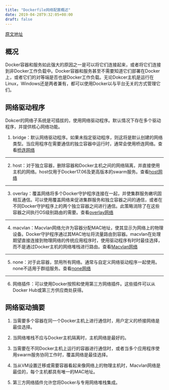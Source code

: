 ```yaml
---
title: "Dockerfile网络配置概述"
date: 2019-04-28T9:32:05+08:00
draft: false
---
```



[原文地址](https://docs.docker.com/network/)

## 概况
Docker容器和服务如此强大的原因之一是可以将它们连接起来，或者将它们连接到非Docker工作负载中。Docker容器和服务甚至不需要知道它们部署在Docker上，或者它们的对等端是否也是Docker工作负载。无论Dokcer主机是运行在Linux，Windows还是两者兼有，都可以使用Docker以与平台无关的方式管理它们。


## 网络驱动程序
Dokcer的网络子系统是可插拔的，使用网络驱动程序。默认情况下存在多个驱动程序，并提供核心网络功能。

1. bridge：默认网络驱动程序。如果未指定驱动程序，则这将是默认创建的网络类型。当应用程序在需要通信的独立容器中运行时，通常会使用桥连网络。查看[桥连网络](https://docs.docker.com/network/bridge/)
---

2. host：对于独立容器，删除容器和Docker主机之间的网络隔离，并直接使用主机的网络。host仅用于Docker17.06及更高版本的swarm服务。查看[host网络](https://docs.docker.com/network/host/)
---

3. overlay：覆盖网络将多个Docker守护程序连接在一起，并使集群服务嫩巩固相互通信。可以使用覆盖网络来促进集群服务和独立容器之间的通信，或者在不同Docker守护程序上的两个独立容器之间进行通信。此策略消除了在这些容器之间执行OS级别路由的需要。查看[overlay网络](https://docs.docker.com/network/overlay/)
---

4. macvlan：Macvlan网络允许为容器分配MAC地址，使其显示为网络上的物理设备。Docker守护程序通过其MAC地址将流量路由到容器。macvlan在处理期望直接连接到物理网络的传统应用程序时，使用驱动程序有时时最佳选择，而不是通过Docker主机的网络堆栈进行路由。查看[Macvlan网络](https://docs.docker.com/network/macvlan/)
---

5. none：对于此容器，禁用所有网络。通常与自定义网络驱动程序一起使用。none不适用于群组服务。查看[none网络](https://docs.docker.com/network/none/)
---

6. 网络插件：可以使用Docker按照和使用第三方网络插件。这些插件可以从Docker Hub或第三方供应商处获得。


## 网络驱动摘要
1. 当需要多个容器在同一个Docker主机上进行通信时，用户定义的桥接网络是最佳选择。

2. 当网络堆栈不应与Docker主机隔离时，主机网络是最好的。

3. 当需要在不同Docker主机上运行的容器进行通信时，或者当多个应用程序使用swarm服务协同工作时，覆盖网络是最佳选择。

4. 当从VM设置迁移或需要容器看起来像网络上的物理主机时，Macvlan网络是最佳的，每个主机都具有唯一的MAC地址。

5. 第三方网络插件允许您将Docker与专用网络堆栈集成。